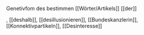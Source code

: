 Genetivfom des bestimmen [[Wörter/Artikels]] [[der]]

, [[deshalb]], [[desillusionieren]], [[Bundeskanzlerin]], [[Konnektivpartikeln]], [[Desinteresse]]
